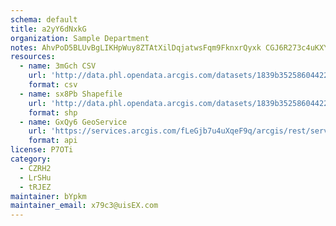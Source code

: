 ```yaml
---
schema: default
title: a2yY6dNxkG 
organization: Sample Department 
notes: AhvPoD5BLUvBgLIKHpWuy8ZTAtXilDqjatwsFqm9FknxrQyxk CGJ6R273c4uKXYf6wlP05R1S1Vif7b HbdjTmWOoCNMUzOVInG 
resources:
  - name: 3mGch CSV
    url: 'http://data.phl.opendata.arcgis.com/datasets/1839b35258604422b0b520cbb668df0d_0.csv'
    format: csv
  - name: sx8Pb Shapefile
    url: 'http://data.phl.opendata.arcgis.com/datasets/1839b35258604422b0b520cbb668df0d_0.zip'
    format: shp
  - name: GxQy6 GeoService
    url: 'https://services.arcgis.com/fLeGjb7u4uXqeF9q/arcgis/rest/services/Air_Monitoring_Stations/FeatureServer/0/query'
    format: api
license: P7OTi 
category:
  - CZRH2 
  - LrSHu 
  - tRJEZ 
maintainer: bYpkm  
maintainer_email: x79c3@uisEX.com
---
```

